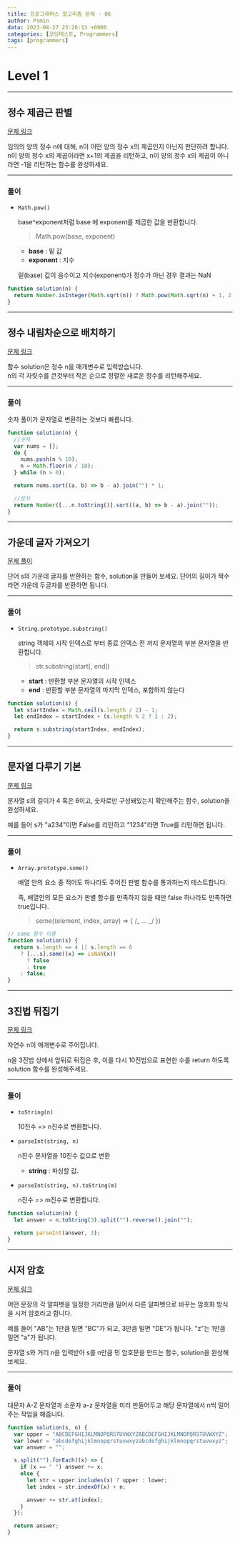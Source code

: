 ```yaml
---
title: 프로그래머스 알고리즘 문제 - 06
author: Psmin
data: 2023-08-27 23:26:13 +0900
categories: [코딩테스트, Programmers]
tags: [programmers]
---
```


# Level 1

---

## 정수 제곱근 판별

[문제 링크](https://school.programmers.co.kr/learn/courses/30/lessons/12934)

임의의 양의 정수 n에 대해, n이 어떤 양의 정수 x의 제곱인지 아닌지 판단하려 합니다.  
n이 양의 정수 x의 제곱이라면 x+1의 제곱을 리턴하고, n이 양의 정수 x의 제곱이 아니라면 -1을 리턴하는 함수를 완성하세요.

---

### 풀이

- `Math.pow()`

  base^exponent처럼 base 에 exponent를 제곱한 값을 반환합니다.

  > Math.pow(base, exponent)

  - **base** : 밑 값
  - **exponent** : 지수

  밑(base) 값이 음수이고 지수(exponent)가 정수가 아닌 경우 결과는 NaN

```js
function solution(n) {
  return Number.isInteger(Math.sqrt(n)) ? Math.pow(Math.sqrt(n) + 1, 2) : -1;
}
```

---

## 정수 내림차순으로 배치하기

[문제 링크](https://school.programmers.co.kr/learn/courses/30/lessons/12933)

함수 solution은 정수 n을 매개변수로 입력받습니다.  
n의 각 자릿수를 큰것부터 작은 순으로 정렬한 새로운 정수를 리턴해주세요.

---

### 풀이

숫자 풀이가 문자열로 변환하는 것보다 빠릅니다.

```js
function solution(n) {
  //숫자
  var nums = [];
  do {
    nums.push(n % 10);
    n = Math.floor(n / 10);
  } while (n > 0);

  return nums.sort((a, b) => b - a).join("") * 1;

  //문자
  return Number([...n.toString()].sort((a, b) => b - a).join(""));
}
```

---

## 가운데 글자 가져오기

[문제 풀이](https://school.programmers.co.kr/learn/courses/30/lessons/12903)

단어 s의 가운데 글자를 반환하는 함수, solution을 만들어 보세요. 단어의 길이가 짝수라면 가운데 두글자를 반환하면 됩니다.

---

### 풀이

- `String.prototype.substring()`

  string 객체의 시작 인덱스로 부터 종료 인덱스 전 까지 문자열의 부분 문자열을 반환합니다.

  > str.substring(start[, end])

  - **start** : 반환할 부분 문자열의 시작 인덱스
  - **end** : 반환할 부분 문자열의 마지막 인덱스, 포함하지 않는다

```js
function solution(s) {
  let startIndex = Math.ceil(s.length / 2) - 1;
  let endIndex = startIndex + (s.length % 2 ? 1 : 2);

  return s.substring(startIndex, endIndex);
}
```

---

## 문자열 다루기 기본

[문제 링크](https://school.programmers.co.kr/learn/courses/30/lessons/12918)

문자열 s의 길이가 4 혹은 6이고, 숫자로만 구성돼있는지 확인해주는 함수, solution을 완성하세요.

예를 들어 s가 "a234"이면 False를 리턴하고 "1234"라면 True를 리턴하면 됩니다.

---

### 풀이

- `Array.prototype.some()`

  배열 안의 요소 중 적어도 하나라도 주어진 판별 함수를 통과하는지 테스트합니다.

  즉, 배열안의 모든 요소가 판별 함수를 만족하지 않을 때만 false 하나라도 만족하면 true입니다.

  > some((element, index, array) => { /_ … _/ })

```js
// some 함수 이용
function solution(s) {
  return s.length == 4 || s.length == 6
    ? [...s].some((x) => isNaN(x))
      ? false
      : true
    : false;
}
```

---

## 3진법 뒤집기

[문제 링크](https://school.programmers.co.kr/learn/courses/30/lessons/68935)

자연수 n이 매개변수로 주어집니다.

n을 3진법 상에서 앞뒤로 뒤집은 후, 이를 다시 10진법으로 표현한 수를 return 하도록 solution 함수를 완성해주세요.

---

### 풀이

- `toString(n)`

  10진수 => n진수로 변환합니다.

- `parseInt(string, n)`

  n진수 문자열을 10진수 값으로 변환

  - **string** : 파싱할 값.

- `parseInt(string, n).toString(m)`

  n진수 => m진수로 변환합니다.

```js
function solution(n) {
  let answer = n.toString(3).split("").reverse().join("");

  return parseInt(answer, 3);
}
```

---

## 시저 암호

[문제 링크](https://school.programmers.co.kr/learn/courses/30/lessons/12926)

어떤 문장의 각 알파벳을 일정한 거리만큼 밀어서 다른 알파벳으로 바꾸는 암호화 방식을 시저 암호라고 합니다.

예를 들어 "AB"는 1만큼 밀면 "BC"가 되고, 3만큼 밀면 "DE"가 됩니다. "z"는 1만큼 밀면 "a"가 됩니다.

문자열 s와 거리 n을 입력받아 s를 n만큼 민 암호문을 만드는 함수, solution을 완성해 보세요.

---

### 풀이

대문자 A-Z 문자열과 소문자 a-z 문자열을 미리 만들어두고 해당 문자열에서 n씩 밀어주는 작업을 해줍니다.

```js
function solution(s, n) {
  var upper = "ABCDEFGHIJKLMNOPQRSTUVWXYZABCDEFGHIJKLMNOPQRSTUVWXYZ";
  var lower = "abcdefghijklmnopqrstuvwxyzabcdefghijklmnopqrstuvwxyz";
  var answer = "";

  s.split("").forEach((x) => {
    if (x == " ") answer += x;
    else {
      let str = upper.includes(x) ? upper : lower;
      let index = str.indexOf(x) + n;

      answer += str.at(index);
    }
  });

  return answer;
}
```
